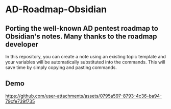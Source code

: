 # AD-Roadmap-Obsidian
Porting the well-known AD pentest roadmap to Obsidian's notes. Many thanks to the roadmap developer
---
In this repository, you can create a note using an existing topic template and your variables will be automatically substituted into the commands. This will save time by simply copying and pasting commands.
## Demo
https://github.com/user-attachments/assets/0795a597-8793-4c36-ba94-79cfe739f735
